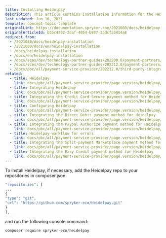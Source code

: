 ```yaml
---
title: Installing Heidelpay
description: This article contains installation information for the Heidelpay module into the Spryker Legacy Demoshop.
last_updated: Jun 16, 2021
template: concept-topic-template
originalLink: https://documentation.spryker.com/2021080/docs/heidelpay-installation
originalArticleId: b3bc4292-2daf-4054-b987-2adcf53414a8
redirect_from:
  - /2021080/docs/heidelpay-installation
  - /2021080/docs/en/heidelpay-installation
  - /docs/heidelpay-installation
  - /docs/en/heidelpay-installation
  - /docs/scos/dev/technology-partner-guides/202200.0/payment-partners/heidelpay/installing-heidelpay.html
  - /docs/scos/dev/technology-partner-guides/202212.0/payment-partners/heidelpay/installing-heidelpay.html
  - /docs/pbc/all/payment-service-provider/202212.0/third-party-integrations/heidelpay/install-heidelpay.html
related:
  - title: Heidelpay
    link: docs/pbc/all/payment-service-provider/page.version/heidelpay/heidelpay.html
  - title: Integrating Heidelpay
    link: docs/pbc/all/payment-service-provider/page.version/heidelpay/integrate-heidelpay.html
  - title: Integrating the Credit Card Secure payment method for Heidelpay
    link: docs/pbc/all/payment-service-provider/page.version/heidelpay/integrate-payment-methods-for-heidelpay/integrate-the-credit-card-secure-payment-method-for-heidelpay.html
  - title: Configuring Heidelpay
    link: docs/pbc/all/payment-service-provider/page.version/heidelpay/configure-heidelpay.html
  - title: Integrating the Direct Debit payment method for Heidelpay
    link: docs/pbc/all/payment-service-provider/page.version/heidelpay/integrate-payment-methods-for-heidelpay/integrate-the-direct-debit-payment-method-for-heidelpay.html
  - title: Integrating the Paypal Authorize payment method for Heidelpay
    link: docs/pbc/all/payment-service-provider/page.version/heidelpay/integrate-payment-methods-for-heidelpay/integrate-the-paypal-authorize-payment-method-for-heidelpay.html
  - title: Heidelpay workflow for errors
    link: docs/pbc/all/payment-service-provider/page.version/heidelpay/heidelpay-workflow-for-errors.html
  - title: Integrating the Split-payment Marketplace payment method for Heidelpay
    link: docs/pbc/all/payment-service-provider/page.version/heidelpay/integrate-payment-methods-for-heidelpay/integrate-the-split-payment-marketplace-payment-method-for-heidelpay.html
  - title: Integrating the Easy Credit payment method for Heidelpay
    link: docs/pbc/all/payment-service-provider/page.version/heidelpay/integrate-payment-methods-for-heidelpay/integrate-the-easy-credit-payment-method-for-heidelpay.html
---
```


To install Heidelpay, if necessary, add  the Heidelpay repo to your repositories in composer.json:

 ```php
 "repositories": [
 ...
 {
 "type": "git",
 "url": "https://github.com/spryker-eco/Heidelpay.git"
 }
 ],
 ```

and run the following console command:

```php
composer require spryker-eco/heidelpay
```
